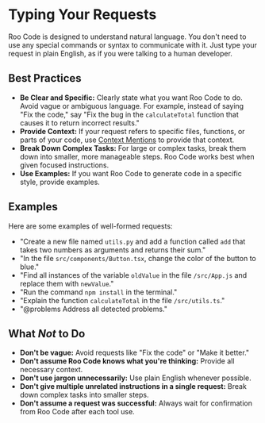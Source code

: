 # Typing Your Requests

Roo Code is designed to understand natural language.  You don't need to use any special commands or syntax to communicate with it.  Just type your request in plain English, as if you were talking to a human developer.

## Best Practices

*   **Be Clear and Specific:**  Clearly state what you want Roo Code to do.  Avoid vague or ambiguous language.  For example, instead of saying "Fix the code," say "Fix the bug in the `calculateTotal` function that causes it to return incorrect results."
*   **Provide Context:**  If your request refers to specific files, functions, or parts of your code, use [Context Mentions](./context-mentions) to provide that context.
*   **Break Down Complex Tasks:**  For large or complex tasks, break them down into smaller, more manageable steps.  Roo Code works best when given focused instructions.
*   **Use Examples:** If you want Roo Code to generate code in a specific style, provide examples.

## Examples

Here are some examples of well-formed requests:

*   "Create a new file named `utils.py` and add a function called `add` that takes two numbers as arguments and returns their sum."
*   "In the file `src/components/Button.tsx`, change the color of the button to blue."
*   "Find all instances of the variable `oldValue` in the file `/src/App.js` and replace them with `newValue`."
*   "Run the command `npm install` in the terminal."
*   "Explain the function `calculateTotal` in the file `/src/utils.ts`."
* "@problems Address all detected problems."

## What *Not* to Do

*   **Don't be vague:** Avoid requests like "Fix the code" or "Make it better."
*   **Don't assume Roo Code knows what you're thinking:** Provide all necessary context.
*   **Don't use jargon unnecessarily:** Use plain English whenever possible.
*   **Don't give multiple unrelated instructions in a single request:** Break down complex tasks into smaller steps.
*   **Don't assume a request was successful:** Always wait for confirmation from Roo Code after each tool use.